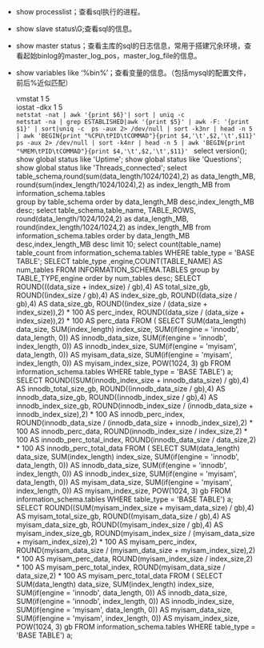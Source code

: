 - show processlist；查看sql执行的进程。

- show slave status\G;查看sql的信息。

- show master status；查看主库的sql的日志信息，常用于搭建冗余环境，查看起始binlog的master_log_pos，master_log_file的信息。

- show variables like ‘%bin%’；查看变量的信息。（包括mysql的配置文件，前后%近似匹配）

  vmstat 1 5 													
  iostat -dkx 1 5												
  `netstat -nat | awk '{print $6}'| sort | uniq -c				
  netstat -na | grep ESTABLISHED|awk '{print $5}' | awk -F: '{print $1}' | sort|uniq -c	
  ps -aux 2> /dev/null | sort -k3nr | head -n 5 | awk 'BEGIN{print "%CPU\tPID\tCOMMAD"}{print $4,'\t',$2,'\t',$11}' 
  ps -aux 2> /dev/null | sort -k4nr | head -n 5 | awk 'BEGIN{print "%MEM\tPID\tCOMMAD"}{print $4,'\t',$2,'\t',$11}' `
  select version();
  show global status like 'Uptime';
  show global status like 'Questions';
  show global status like 'Threads_connected';
  select table_schema,round(sum(data_length/1024/1024),2) as data_length_MB,
  round(sum(index_length/1024/1024),2) as index_length_MB 
  from information_schema.tables  
  group by table_schema order by data_length_MB desc,index_length_MB desc;
  select table_schema,table_name, TABLE_ROWS,
  round(data_length/1024/1024,2) as data_length_MB,
  round(index_length/1024/1024,2) as index_length_MB 
  from information_schema.tables 
  order by data_length_MB desc,index_length_MB desc 
  limit 10;
  select count(table_name) table_count from information_schema.tables
  WHERE table_type = 'BASE TABLE';
  SELECT table_type ,engine,COUNT(TABLE_NAME) AS num_tables
  FROM INFORMATION_SCHEMA.TABLES
  group by TABLE_TYPE,engine order by num_tables desc;
  SELECT
  ROUND(((data_size + index_size) / gb),4) AS total_size_gb,
  ROUND((index_size / gb),4) AS index_size_gb,
  ROUND((data_size / gb),4) AS data_size_gb,
  ROUND((index_size / (data_size + index_size)),2) * 100 AS perc_index,
  ROUND((data_size / (data_size + index_size)),2) * 100 AS perc_data
  FROM (
  SELECT
  SUM(data_length) data_size,
  SUM(index_length) index_size,
  SUM(if(engine = 'innodb', data_length, 0)) AS innodb_data_size,
  SUM(if(engine = 'innodb', index_length, 0)) AS innodb_index_size,
  SUM(if(engine = 'myisam', data_length, 0)) AS myisam_data_size,
  SUM(if(engine = 'myisam', index_length, 0)) AS myisam_index_size,
  POW(1024, 3) gb
  FROM information_schema.tables
  WHERE table_type = 'BASE TABLE') a;
  SELECT
  ROUND((SUM(innodb_index_size + innodb_data_size) / gb),4) AS innodb_total_size_gb,
  ROUND((innodb_data_size / gb),4) AS innodb_data_size_gb,
  ROUND((innodb_index_size / gb),4) AS innodb_index_size_gb,
  ROUND(innodb_index_size / (innodb_data_size + innodb_index_size),2) * 100 AS innodb_perc_index,
  ROUND(innodb_data_size / (innodb_data_size + innodb_index_size),2) * 100 AS innodb_perc_data,
  ROUND(innodb_index_size / index_size,2) * 100 AS innodb_perc_total_index,
  ROUND(innodb_data_size / data_size,2) * 100 AS innodb_perc_total_data
  FROM (
  SELECT
  SUM(data_length) data_size,
  SUM(index_length) index_size,
  SUM(if(engine = 'innodb', data_length, 0)) AS innodb_data_size,
  SUM(if(engine = 'innodb', index_length, 0)) AS innodb_index_size,
  SUM(if(engine = 'myisam', data_length, 0)) AS myisam_data_size,
  SUM(if(engine = 'myisam', index_length, 0)) AS myisam_index_size,
  POW(1024, 3) gb
  FROM information_schema.tables
  WHERE table_type = 'BASE TABLE') a;
  SELECT
  ROUND((SUM(myisam_index_size + myisam_data_size) / gb),4) AS myisam_total_size_gb,
  ROUND((myisam_data_size / gb),4) AS myisam_data_size_gb,
  ROUND((myisam_index_size / gb),4) AS myisam_index_size_gb,
  ROUND(myisam_index_size / (myisam_data_size + myisam_index_size),2) * 100 AS myisam_perc_index,
  ROUND(myisam_data_size / (myisam_data_size + myisam_index_size),2) * 100 AS myisam_perc_data,
  ROUND(myisam_index_size / index_size,2) * 100 AS myisam_perc_total_index,
  ROUND(myisam_data_size / data_size,2) * 100 AS myisam_perc_total_data
  FROM (
  SELECT
  SUM(data_length) data_size,
  SUM(index_length) index_size,
  SUM(if(engine = 'innodb', data_length, 0)) AS innodb_data_size,
  SUM(if(engine = 'innodb', index_length, 0)) AS innodb_index_size,
  SUM(if(engine = 'myisam', data_length, 0)) AS myisam_data_size,
  SUM(if(engine = 'myisam', index_length, 0)) AS myisam_index_size,
  POW(1024, 3) gb
  FROM information_schema.tables
  WHERE table_type = 'BASE TABLE') a;